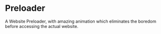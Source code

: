 # Preloader
A Website Preloader, with amazing animation which eliminates the boredom before accessing the actual website.
